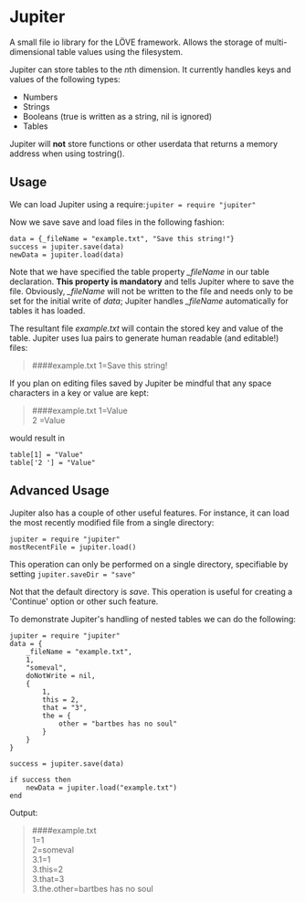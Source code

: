 Jupiter
=======

A small file io library for the LÖVE framework. Allows the storage of multi-dimensional table values using the filesystem.

Jupiter can store tables to the *n*th dimension. It currently handles keys and values of the following types:

+ Numbers
+ Strings
+ Booleans (true is written as a string, nil is ignored)
+ Tables

Jupiter will **not** store functions or other userdata that returns a memory address when using tostring().

Usage
-----

We can load Jupiter using a require:`jupiter = require "jupiter"`

Now we save save and load files in the following fashion:

    data = {_fileName = "example.txt", "Save this string!"}
    success = jupiter.save(data)
    newData = jupiter.load(data)

Note that we have specified the table property *_fileName* in our table declaration. **This property is mandatory** and tells Jupiter where to save the file. Obviously, *_fileName* will not be written to the file and needs only to be set for the initial write of *data*; Jupiter handles *_fileName* automatically for tables it has loaded.

The resultant file *example.txt* will contain the stored key and value of the table. Jupiter uses lua pairs to generate human readable (and editable!) files:

> ####example.txt
> 1=Save this string!

If you plan on editing files saved by Jupiter be mindful that any space characters in a key or value are kept:
> ####example.txt
> 1=Value<br />
> 2 =Value

would result in

    table[1] = "Value"
    table['2 '] = "Value"

Advanced Usage
--------------

Jupiter also has a couple of other useful features. For instance, it can load the most recently modified file from a single directory:
    
    jupiter = require "jupiter"
    mostRecentFile = jupiter.load()
    
This operation can only be performed on a single directory, specifiable by setting `jupiter.saveDir = "save"`

Not that the default directory is *save*. This operation is useful for creating a 'Continue' option or other such feature.

To demonstrate Jupiter's handling of nested tables we can do the following:

    jupiter = require "jupiter"
    data = {
        _fileName = "example.txt", 
        1, 
        "someval", 
        doNotWrite = nil, 
        {
            1,
            this = 2, 
            that = "3",
            the = {
                other = "bartbes has no soul"
            }
        }
    }
    
    success = jupiter.save(data)

    if success then
        newData = jupiter.load("example.txt")
    end

Output:

> ####example.txt<br />
1=1<br />
2=someval<br />
3.1=1<br />
3.this=2<br />
3.that=3<br />
3.the.other=bartbes has no soul


